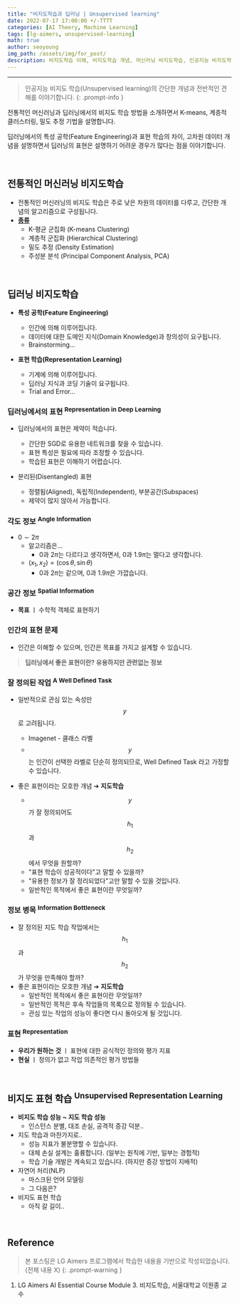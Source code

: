 ```yaml
---
title: "비지도학습과 딥러닝 | Unsupervised learning"
date: 2022-07-17 17:00:00 +/-TTTT
categories: [AI Theory, Machine Learning]
tags: [lg-aimers, unsupervised-learning]
math: true
author: seoyoung
img_path: /assets/img/for_post/
description: 비지도학습 이해, 비지도학습 개념, 머신러닝 비지도학습, 인공지능 비지도학습, 딥러닝 비지도학습, 비지도학습 알고리즘, 비지도학습이란, 비지도학습 예시
---
```




----------------

> 인공지능 비지도 학습(Unsupervised learning)의 간단한 개념과 전반적인 견해를 이야기합니다.
{: .prompt-info }

전통적인 머신러닝과 딥러닝에서의 비지도 학습 방법을 소개하면서 K-means, 계층적 클러스터링, 밀도 추정 기법을 설명합니다.

딥러닝에서의 특성 공학(Feature Engineering)과 표현 학습의 차이, 고차원 데이터 개념을 설명하면서 딥러닝의 표현은 설명하기 어려운 경우가 많다는 점을 이야기합니다.

&nbsp;
&nbsp;
&nbsp;

## **전통적인 머신러닝 비지도학습**
- 전통적인 머신러닝의 비지도 학습은 주로 낮은 차원의 데이터를 다루고, 간단한 개념의 알고리즘으로 구성됩니다.
- **<u>종류</u>**
  - K-평균 군집화 (K-means Clustering)
  - 계층적 군집화 (Hierarchical Clustering)
  - 밀도 추정 (Density Estimation)
  - 주성분 분석 (Principal Component Analysis, PCA)


&nbsp;
&nbsp;
&nbsp;

## **딥러닝 비지도학습**

- **특성 공학(Feature Engineering)**
  - 인간에 의해 이루어집니다.
  - 데이터에 대한 도메인 지식(Domain Knowledge)과 창의성이 요구됩니다.
  - Brainstorming...

- **표현 학습(Representation Learning)**
  - 기계에 의해 이루어집니다.
  - 딥러닝 지식과 코딩 기술이 요구됩니다.
  - Trial and Error...


### **딥러닝에서의 표현 <sup>Representation in Deep Learning</sup>**
- 딥러닝에서의 표현은 제약이 적습니다.
  - 간단한 SGD로 유용한 네트워크를 찾을 수 있습니다.
  - 표현 특성은 필요에 따라 조정할 수 있습니다.
  - 학습된 표현은 이해하기 어렵습니다.

- 분리된(Disentangled) 표현
  - 정렬됨(Aligned), 독립적(Independent), 부분공간(Subspaces)
  - 제약이 많지 않아서 가능합니다.


### **각도 정보 <sup>Angle Information</sup>**

- $0 \sim 2\pi$
  - 알고리즘은...
    - $0$과 $2\pi$는 다르다고 생각하면서, $0$과 $1.9\pi$는 멀다고 생각합니다.
  - $(x_1, x_2) = (\cos \theta, \sin \theta)$
    - $0$과 $2\pi$는 같으며, $0$과 $1.9\pi$은 가깝습니다.


### **공간 정보 <sup>Spatial Information</sup>**

- **목표** ㅣ 수학적 객체로 표현하기



### **인간의 표현 문제**
- 인간은 이해할 수 있으며, 인간은 목표를 가지고 설계할 수 있습니다.

> **딥러닝에서 좋은 표현이란? 유용하지만 관련없는 정보**


### **잘 정의된 작업 <sup>A Well Defined Task</sup>**

- 일반적으로 관심 있는 속성만 $$y$$로 고려됩니다.
  - Imagenet - 클래스 라벨
  - $$y$$는 인간이 선택한 라벨로 단순히 정의되므로, Well Defined Task 라고 가정할 수 있습니다.

- 좋은 표현이라는 모호한 개념 ➔ **지도학습**
  - $$y$$가 잘 정의되어도 $$h_1$$과 $$h_2$$에서 무엇을 원할까?
  - "표현 학습이 성공적이다"고 말할 수 있을까?
  - "유용한 정보가 잘 정리되었다"고만 말할 수 있을 것입니다.
  - 일반적인 목적에서 좋은 표현이란 무엇일까?
  
  

### **정보 병목 <sup>Information Bottleneck</sup>**

- 잘 정의된 지도 학습 작업에서는 $$h_1$$과 $$h_2$$가 무엇을 만족해야 할까?
- 좋은 표현이라는 모호한 개념 ➔ **지도학습**
  - 일반적인 목적에서 좋은 표현이란 무엇일까?
  - 일반적인 목적은 후속 작업들의 목록으로 정의될 수 있습니다.
  - 관심 있는 작업의 성능이 좋다면 다시 돌아오게 될 것입니다.


### **표현 <sup>Representation</sup>**

- **우리가 원하는 것** ㅣ 표현에 대한 공식적인 정의와 평가 지표
- **현실** ㅣ 정의가 없고 작업 의존적인 평가 방법들

&nbsp;
&nbsp;
&nbsp;

## **비지도 표현 학습 <sup>Unsupervised Representation Learning</sup>**
- **비지도 학습 성능 ~ 지도 학습 성능**
  - 인스턴스 분별, 대조 손실, 공격적 증강 덕분..
- 지도 학습과 마찬가지로..
  - 성능 지표가 불분명할 수 있습니다.
  - 대체 손실 설계는 훌륭합니다. (일부는 원칙에 기반, 일부는 경험적)
  - 학습 기술 개발은 계속되고 있습니다. (하지만 증강 방법이 지배적)
- 자연어 처리(NLP)
  - 마스크된 언어 모델링
  - 그 다음은?
- 비지도 표현 학습
  - 아직 갈 길이..


&nbsp;
&nbsp;
&nbsp;

## Reference
> 본 포스팅은 LG Aimers 프로그램에서 학습한 내용을 기반으로 작성되었습니다. (전체 내용 X)
{: .prompt-warning }

1. LG Aimers AI Essential Course Module 3. 비지도학습, 서울대학교 이원종 교수

